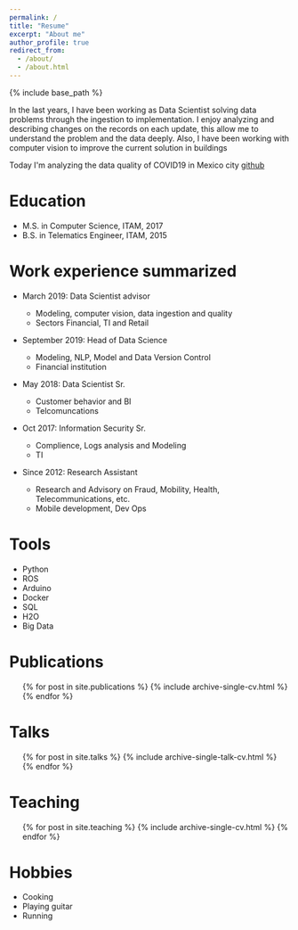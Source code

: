 ```yaml
---
permalink: /
title: "Resume"
excerpt: "About me"
author_profile: true
redirect_from: 
  - /about/
  - /about.html
---
```


{% include base_path %}

In the last years, I have been working as Data Scientist solving data problems through the ingestion to implementation. I enjoy analyzing and describing changes on the records on each update, this allow me  to understand the problem and the data deeply.  Also, I have been working with computer vision to improve the current solution in buildings

Today I'm analyzing the data quality of COVID19 in Mexico city [github](https://github.com/CarlosUrteaga/COVID19MX)

Education
======
* M.S. in Computer Science, ITAM, 2017
* B.S. in Telematics Engineer, ITAM, 2015

Work experience summarized
======
* March 2019: Data Scientist advisor
  * Modeling, computer vision, data ingestion and quality
  * Sectors Financial, TI and Retail

* September 2019: Head of Data Science
  * Modeling, NLP, Model and Data Version Control
  * Financial institution

* May 2018: Data Scientist Sr.
  * Customer behavior and BI
  * Telcomuncations
  
* Oct 2017: Information Security Sr. 
  * Complience, Logs analysis and Modeling
  * TI

* Since 2012: Research Assistant
  * Research and Advisory on Fraud, Mobility, Health, Telecommunications, etc.
  * Mobile development, Dev Ops

Tools
======
* Python
* ROS
* Arduino
* Docker
* SQL
* H2O
* Big Data

Publications
======
  <ul>{% for post in site.publications %}
    {% include archive-single-cv.html %}
  {% endfor %}</ul>
  
Talks
======
  <ul>{% for post in site.talks %}
    {% include archive-single-talk-cv.html %}
  {% endfor %}</ul>
  
Teaching
======
  <ul>{% for post in site.teaching %}
    {% include archive-single-cv.html %}
  {% endfor %}</ul>


Hobbies
======
* Cooking
* Playing guitar
* Running